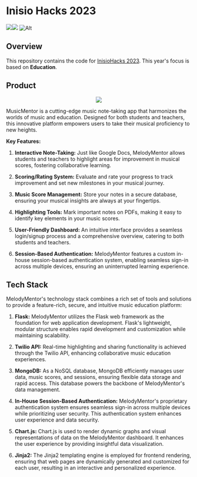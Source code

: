 
# Inisio Hacks 2023
<a href="https://github.com/jonathanlo411/inisiohacks23/releases"><img src="https://img.shields.io/github/v/release/jonathanlo411/inisiohacks23"></a><a href="https://github.com/jonathanlo411/inisiohacks23/blob/main/LICENSE"><img src="https://img.shields.io/github/license/jonathanlo411/inisiohacks23"></a>
![Alt](https://repobeats.axiom.co/api/embed/74931ca48b259c894ad76d52c2bc8141c779c35f.svg "Repobeats analytics image")

## Overview
This repository contains the code for [InisioHacks 2023](https://inisiohacks.devpost.com/). This year's focus is based on **Education**.

## Product
<div align="center"><img src="https://cdn.discordapp.com/attachments/621553050766540820/1165538158478360737/logolongbg.png?ex=654736ff&is=6534c1ff&hm=6e7ba4068b57fa4337f016de11329c5686e0fdec92010b204ce907ed5f111e0f&"></div>

MusicMentor is a cutting-edge music note-taking app that harmonizes the worlds of music and education. Designed for both students and teachers, this innovative platform empowers users to take their musical proficiency to new heights. 

**Key Features:**

1.  **Interactive Note-Taking:** Just like Google Docs, MelodyMentor allows students and teachers to highlight areas for improvement in musical scores, fostering collaborative learning.

2.  **Scoring/Rating System:** Evaluate and rate your progress to track improvement and set new milestones in your musical journey.

3.  **Music Score Management:** Store your notes in a secure database, ensuring your musical insights are always at your fingertips.
    
4.  **Highlighting Tools:** Mark important notes on PDFs, making it easy to identify key elements in your music scores.
    
5.  **User-Friendly Dashboard:** An intuitive interface provides a seamless login/signup process and a comprehensive overview, catering to both students and teachers.
6. **Session-Based Authentication:** MelodyMentor features a custom in-house session-based authentication system, enabling seamless sign-in across multiple devices, ensuring an uninterrupted learning experience.

## Tech Stack

MelodyMentor's technology stack combines a rich set of tools and solutions to provide a feature-rich, secure, and intuitive music education platform:

1.  **Flask:** MelodyMentor utilizes the Flask web framework as the foundation for web application development. Flask's lightweight, modular structure enables rapid development and customization while maintaining scalability.
    
2.  **Twilio API:** Real-time highlighting and sharing functionality is achieved through the Twilio API, enhancing collaborative music education experiences.
    
3.  **MongoDB:** As a NoSQL database, MongoDB efficiently manages user data, music scores, and sessions, ensuring flexible data storage and rapid access. This database powers the backbone of MelodyMentor's data management.
    
4.  **In-House Session-Based Authentication:** MelodyMentor's proprietary authentication system ensures seamless sign-in across multiple devices while prioritizing user security. This authentication system enhances user experience and data security.
    
5.  **Chart.js:** Chart.js is used to render dynamic graphs and visual representations of data on the MelodyMentor dashboard. It enhances the user experience by providing insightful data visualization.
    
6.  **Jinja2:** The Jinja2 templating engine is employed for frontend rendering, ensuring that web pages are dynamically generated and customized for each user, resulting in an interactive and personalized experience.

